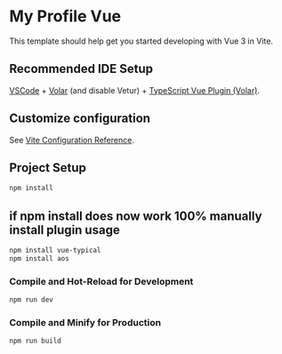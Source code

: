 # My Profile Vue

This template should help get you started developing with Vue 3 in Vite.

## Recommended IDE Setup

[VSCode](https://code.visualstudio.com/) + [Volar](https://marketplace.visualstudio.com/items?itemName=johnsoncodehk.volar) (and disable Vetur) + [TypeScript Vue Plugin (Volar)](https://marketplace.visualstudio.com/items?itemName=johnsoncodehk.vscode-typescript-vue-plugin).

## Customize configuration

See [Vite Configuration Reference](https://vitejs.dev/config/).

## Project Setup

```sh
npm install
```

## if npm install does now work 100% manually install plugin usage

```sh
npm install vue-typical
npm install aos
```

### Compile and Hot-Reload for Development

```sh
npm run dev
```

### Compile and Minify for Production

```sh
npm run build
```
